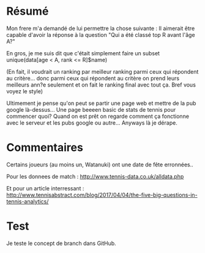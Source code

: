 # Résumé

Mon frere m'a demandé de lui permettre la chose suivante :
Il aimerait être capable d'avoir la réponse à la question "Qui a été classé top R avant l'âge A?"

En gros, je me suis dit que c'était simplement faire un subset unique(data[age < A, rank <= R]$name)

(En fait, il voudrait un ranking par meilleur ranking parmi ceux qui répondent au critère...
donc parmi ceux qui répondent au critère on prend leurs meilleurs ann?e seulement et on fait le
ranking final avec tout ça. Bref vous voyez le style)

Ultimement je pense qu'on peut se partir une page web et mettre de la pub google là-dessus...
Une page beeeen basic de stats de tennis pour commencer quoi? Quand on est prêt on regarde comment
ça fonctionne avec le serveur et les pubs google ou autre... Anyways là je dérape.






# Commentaires

Certains joueurs (au moins un, Watanuki) ont une date de fête erronnées..



Pour les donnees de match : http://www.tennis-data.co.uk/alldata.php

Et pour un article interressant : http://www.tennisabstract.com/blog/2017/04/04/the-five-big-questions-in-tennis-analytics/


# Test

Je teste le concept de branch dans GitHub.
